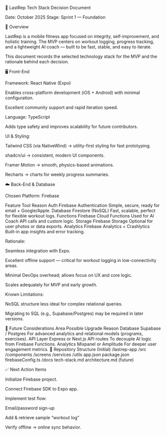 🧱 LastRep Tech Stack Decision Document

Date: October 2025
Stage: Sprint 1 — Foundation

🔭 Overview

LastRep is a mobile fitness app focused on integrity, self-improvement, and holistic training.
The MVP centers on workout logging, progress tracking, and a lightweight AI coach — built to be fast, stable, and easy to iterate.

This document records the selected technology stack for the MVP and the rationale behind each decision.

🖥️ Front-End

Framework: React Native (Expo)

Enables cross-platform development (iOS + Android) with minimal configuration.

Excellent community support and rapid iteration speed.

Language: TypeScript

Adds type safety and improves scalability for future contributors.

UI & Styling:

Tailwind CSS (via NativeWind) → utility-first styling for fast prototyping.

shadcn/ui → consistent, modern UI components.

Framer Motion → smooth, physics-based animations.

Recharts → charts for weekly progress summaries.

☁️ Back-End & Database

Chosen Platform: Firebase

Feature	Tool	Reason
Auth	Firebase Authentication	Simple, secure, ready for email + Google/Apple.
Database	Firestore (NoSQL)	Fast, scalable, perfect for flexible workout logs.
Functions	Firebase Cloud Functions	Used for AI Coach API calls and custom logic.
Storage	Firebase Storage	Optional for user photos or data exports.
Analytics	Firebase Analytics + Crashlytics	Built-in app insights and error tracking.

Rationale:

Seamless integration with Expo.

Excellent offline support — critical for workout logging in low-connectivity areas.

Minimal DevOps overhead; allows focus on UX and core logic.

Scales adequately for MVP and early growth.

Known Limitations:

NoSQL structure less ideal for complex relational queries.

Migrating to SQL (e.g., Supabase/Postgres) may be required in later versions.

🧩 Future Considerations
Area	Possible Upgrade	Reason
Database	Supabase / Postgres	For advanced analytics and relational models (programs, exercises).
API Layer	Express or Next.js API routes	To decouple AI logic from Firebase Functions.
Analytics	Mixpanel or Amplitude	For deeper user engagement metrics.
📁 Repository Structure (Initial)
/lastrep-app
  /src
    /components
    /screens
    /services
    /utils
  app.json
  package.json
  firebaseConfig.ts
/docs
  tech-stack.md
  architecture.md (future)

✅ Next Action Items

Initialize Firebase project.

Connect Firebase SDK to Expo app.

Implement test flow:

Email/password sign-up

Add & retrieve sample “workout log”

Verify offline → online sync behavior.